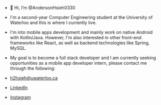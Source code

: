- 👋 Hi, I’m @AndersonHsieh0330
- I'm a second-year Computer Engineering student at the University of Waterloo and this is where I currently live.
- I'm into mobile apps development and mainly work on native Android with Kotlin/Java. However, I'm also interested in other front-end frameworks like React, as well as backend technologies like Spring, MySQL. 
- My goal is to become a full stack developer and I am currently seeking opportunities as a mobile app developer intern, please contact me through the following:

- h2hsieh@uwaterloo.ca 
- [LinkedIn](https://www.linkedin.com/in/anderson-hsieh-6003a41ba/) 
- [Instagram](https://www.instagram.com/anderson_hsieh0330/)
